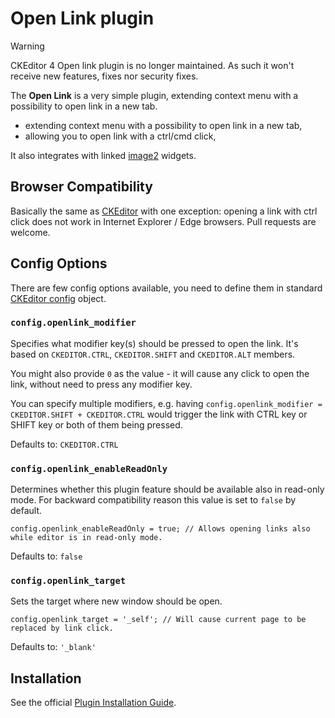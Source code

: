 # Open Link plugin

> [!WARNING]
> CKEditor 4 Open link plugin is no longer maintained. As such it won't receive new features, fixes nor security fixes.

The **Open Link** is a very simple plugin, extending context menu with a possibility to open link in a new tab.

* extending context menu with a possibility to open link in a new tab,
* allowing you to open link with a ctrl/cmd click,

It also integrates with linked [image2](http://ckeditor.com/addon/image2) widgets.

## Browser Compatibility

Basically the same as [CKEditor](http://docs.ckeditor.com/#!/guide/dev_browsers) with one exception: opening a link with ctrl click does not work in Internet Explorer / Edge browsers. Pull requests are welcome.

## Config Options

There are few config options available, you need to define them in standard [CKEditor config](http://docs.ckeditor.com/#!/guide/dev_configuration) object.

### `config.openlink_modifier`

Specifies what modifier key(s) should be pressed to open the link. It's based on `CKEDITOR.CTRL`, `CKEDITOR.SHIFT` and `CKEDITOR.ALT` members.

You might also provide `0` as the value - it will cause any click to open the link, without need to press any modifier key.

You can specify multiple modifiers, e.g. having `config.openlink_modifier = CKEDITOR.SHIFT + CKEDITOR.CTRL` would trigger the link with CTRL key or SHIFT key or both of them being pressed.

Defaults to: `CKEDITOR.CTRL`

### `config.openlink_enableReadOnly`

Determines whether this plugin feature should be available also in read-only mode. For backward compatibility reason this value is set to `false` by default.

```
config.openlink_enableReadOnly = true; // Allows opening links also while editor is in read-only mode.
```

Defaults to: `false`

### `config.openlink_target`

Sets the target where new window should be open.

```
config.openlink_target = '_self'; // Will cause current page to be replaced by link click.
```

Defaults to: `'_blank'`

## Installation

See the official [Plugin Installation Guide](http://docs.ckeditor.com/#!/guide/dev_plugins).
